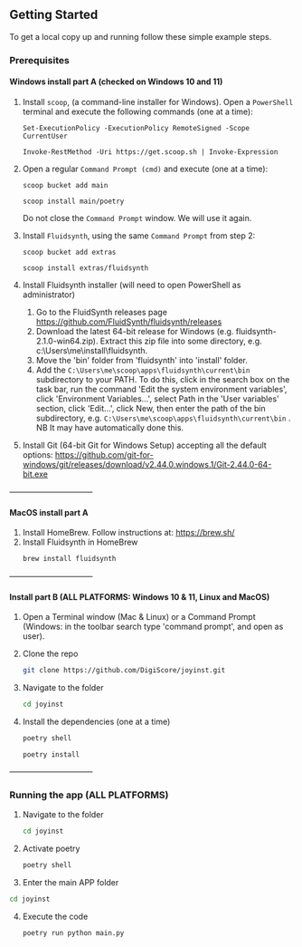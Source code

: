 <!-- GETTING STARTED -->
## Getting Started

To get a local copy up and running follow these simple example steps.

### Prerequisites

#### Windows install part A (checked on Windows 10 and 11)

1. Install `scoop`, (a command-line installer for Windows). Open a `PowerShell` terminal and execute the following commands (one at a time):
   ```shell
   Set-ExecutionPolicy -ExecutionPolicy RemoteSigned -Scope CurrentUser
   ```

   ```shell
   Invoke-RestMethod -Uri https://get.scoop.sh | Invoke-Expression
   ```   

2. Open a regular `Command Prompt (cmd)` and execute  (one at a time):
   ```shell
   scoop bucket add main
   ```
   
   ```shell
   scoop install main/poetry
   ```
   
   Do not close the `Command Prompt` window. We will use it again.

   
3. Install `Fluidsynth`, using the same `Command Prompt` from step 2:
   ```shell
   scoop bucket add extras
   ```
   
   ```shell
   scoop install extras/fluidsynth
   ```
   
4. Install Fluidsynth installer (will need to open PowerShell as administrator)
   1. Go to the FluidSynth releases page https://github.com/FluidSynth/fluidsynth/releases
   2. Download the latest 64-bit release for Windows (e.g. fluidsynth-2.1.0-win64.zip). Extract this zip file into some directory, e.g. c:\Users\me\install\fluidsynth.
   3. Move the 'bin' folder from 'fluidsynth' into 'install' folder.
   4. Add the `C:\Users\me\scoop\apps\fluidsynth\current\bin` subdirectory to your PATH. To do this, click in the search box on the task bar, run the command 'Edit the system environment variables', click 'Environment Variables…', select Path in the 'User variables' section, click 'Edit…', click New, then enter the path of the bin subdirectory, e.g. `C:\Users\me\scoop\apps\fluidsynth\current\bin` . NB It may have automatically done this.

5. Install Git (64-bit Git for Windows Setup) accepting all the default options: https://github.com/git-for-windows/git/releases/download/v2.44.0.windows.1/Git-2.44.0-64-bit.exe


–––––––––––––––––––––


#### MacOS install part A

1. Install HomeBrew. Follow instructions at: https://brew.sh/
2. Install Fluidsynth in HomeBrew
   ```sh
   brew install fluidsynth
   ```
 
–––––––––––––––––––––

  
#### Install part B (ALL PLATFORMS: Windows 10 & 11, Linux and MacOS)

1. Open a Terminal window (Mac & Linux) or a Command Prompt (Windows: in the toolbar search type 'command prompt', and open as user).

2. Clone the repo
   ```sh
   git clone https://github.com/DigiScore/joyinst.git
   ```
   
3. Navigate to the folder
   ```sh
   cd joyinst
   ```
   
4. Install the dependencies (one at a time)
   ```sh
   poetry shell
   ```
   
   ```shell
   poetry install
   ```

–––––––––––––––––––––

### Running the app (ALL PLATFORMS)

1. Navigate to the folder
   ```sh
   cd joyinst
   ```
   
2. Activate poetry
   ```sh
   poetry shell
   ```
     
3.  Enter the main APP folder
   ```sh
   cd joyinst
   ```

4. Execute the code
   ```sh
   poetry run python main.py
   ```

